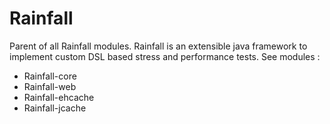 Rainfall
========

Parent of all Rainfall modules.
Rainfall is an extensible java framework to implement custom DSL based stress and performance tests.
See modules :
 - Rainfall-core
 - Rainfall-web
 - Rainfall-ehcache
 - Rainfall-jcache
